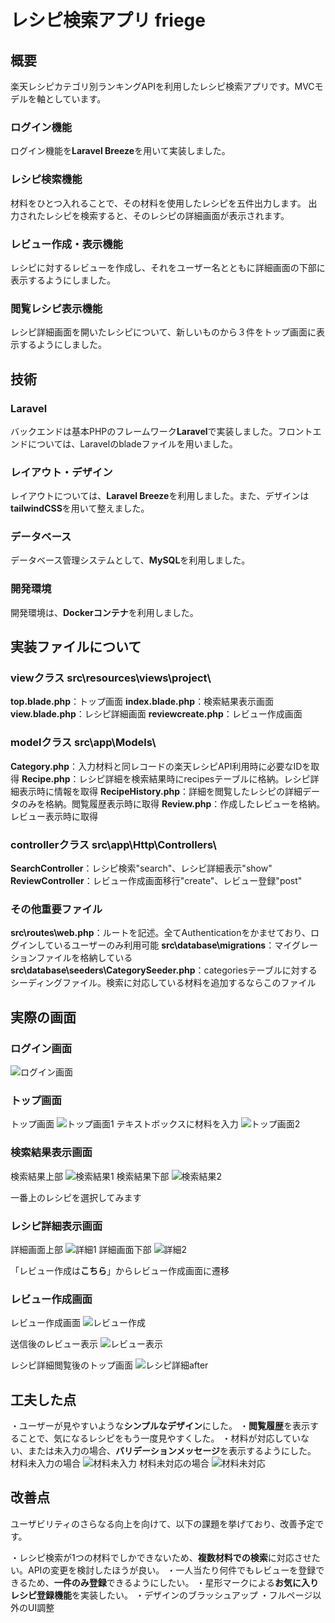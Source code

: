 # レシピ検索アプリ friege #
## 概要 ##
楽天レシピカテゴリ別ランキングAPIを利用したレシピ検索アプリです。MVCモデルを軸としています。

### ログイン機能 ###
ログイン機能を**Laravel Breeze**を用いて実装しました。

### レシピ検索機能 ###
材料をひとつ入れることで、その材料を使用したレシピを五件出力します。
出力されたレシピを検索すると、そのレシピの詳細画面が表示されます。

### レビュー作成・表示機能 ###
レシピに対するレビューを作成し、それをユーザー名とともに詳細画面の下部に表示するようにしました。

### 閲覧レシピ表示機能 ###
レシピ詳細画面を開いたレシピについて、新しいものから３件をトップ画面に表示するようにしました。

## 技術 ##
### Laravel ###
バックエンドは基本PHPのフレームワーク**Laravel**で実装しました。フロントエンドについては、Laravelのbladeファイルを用いました。

### レイアウト・デザイン ###
レイアウトについては、**Laravel Breeze**を利用しました。また、デザインは**tailwindCSS**を用いて整えました。

### データベース ###
データベース管理システムとして、**MySQL**を利用しました。

### 開発環境 ###
開発環境は、**Dockerコンテナ**を利用しました。

## 実装ファイルについて ##
### viewクラス src\resources\views\project\ ###
**top.blade.php**：トップ画面
**index.blade.php**：検索結果表示画面
**view.blade.php**：レシピ詳細画面
**reviewcreate.php**：レビュー作成画面

### modelクラス src\app\Models\ ###
**Category.php**：入力材料と同レコードの楽天レシピAPI利用時に必要なIDを取得
**Recipe.php**：レシピ詳細を検索結果時にrecipesテーブルに格納。レシピ詳細表示時に情報を取得
**RecipeHistory.php**：詳細を閲覧したレシピの詳細データのみを格納。閲覧履歴表示時に取得
**Review.php**：作成したレビューを格納。レビュー表示時に取得

### controllerクラス src\app\Http\Controllers\ ###
**SearchController**：レシピ検索"search"、レシピ詳細表示"show"
**ReviewController**：レビュー作成画面移行"create"、レビュー登録"post"

### その他重要ファイル ###
**src\routes\web.php**：ルートを記述。全てAuthenticationをかませており、ログインしているユーザーのみ利用可能
**src\database\migrations**：マイグレーションファイルを格納している
**src\database\seeders\CategorySeeder.php**：categoriesテーブルに対するシーディングファイル。検索に対応している材料を追加するならこのファイル

## 実際の画面 ##
### ログイン画面 ###
![ログイン画面](src\public\images\login.png)

### トップ画面 ###
トップ画面
![トップ画面1](src\public\images\top1.png)
テキストボックスに材料を入力
![トップ画面2](src\public\images\top2.png)

### 検索結果表示画面 ###
検索結果上部
![検索結果1](src\public\images\search_result1.png)
検索結果下部
![検索結果2](src\public\images\search_result2.png)

一番上のレシピを選択してみます

### レシピ詳細表示画面 ###
詳細画面上部
![詳細1](src\public\images\recipe1.png)
詳細画面下部
![詳細2](src\public\images\recipe2.png)

「レビュー作成は**こちら**」からレビュー作成画面に遷移
### レビュー作成画面 ###
レビュー作成画面
![レビュー作成](src\public\images\review_create.png)

送信後のレビュー表示
![レビュー表示](src\public\images\recipe_after_review.png)

レシピ詳細閲覧後のトップ画面
![レシピ詳細after](src\public\images\top_after_view_recipe.png)

## 工夫した点 ##
・ユーザーが見やすいような**シンプルなデザイン**にした。
・**閲覧履歴**を表示することで、気になるレシピをもう一度見やすくした。
・材料が対応していない、または未入力の場合、**バリデーションメッセージ**を表示するようにした。
材料未入力の場合
![材料未入力](src\public\images\validation_no_ingredient.png)
材料未対応の場合
![材料未対応](src\public\images\validation_not_responsive.png)

## 改善点 ##
ユーザビリティのさらなる向上を向けて、以下の課題を挙げており、改善予定です。

・レシピ検索が1つの材料でしかできないため、**複数材料での検索**に対応させたい。APIの変更を検討したほうが良い。
・一人当たり何件でもレビューを登録できるため、**一件のみ登録**できるようにしたい。
・星形マークによる**お気に入りレシピ登録機能**を実装したい。
・デザインのブラッシュアップ
・フルページ以外のUI調整
